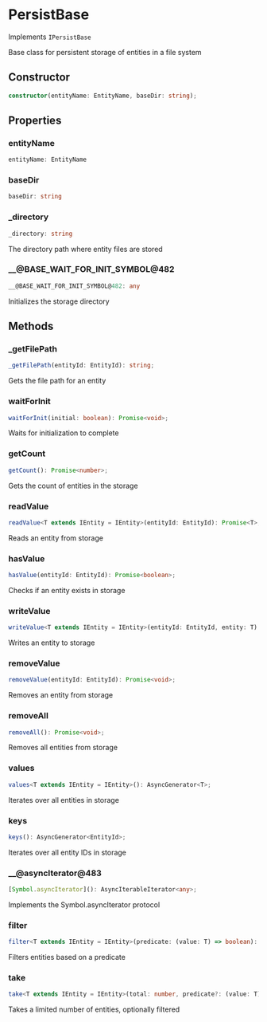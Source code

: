 # PersistBase

Implements `IPersistBase`

Base class for persistent storage of entities in a file system

## Constructor

```ts
constructor(entityName: EntityName, baseDir: string);
```

## Properties

### entityName

```ts
entityName: EntityName
```

### baseDir

```ts
baseDir: string
```

### _directory

```ts
_directory: string
```

The directory path where entity files are stored

### __@BASE_WAIT_FOR_INIT_SYMBOL@482

```ts
__@BASE_WAIT_FOR_INIT_SYMBOL@482: any
```

Initializes the storage directory

## Methods

### _getFilePath

```ts
_getFilePath(entityId: EntityId): string;
```

Gets the file path for an entity

### waitForInit

```ts
waitForInit(initial: boolean): Promise<void>;
```

Waits for initialization to complete

### getCount

```ts
getCount(): Promise<number>;
```

Gets the count of entities in the storage

### readValue

```ts
readValue<T extends IEntity = IEntity>(entityId: EntityId): Promise<T>;
```

Reads an entity from storage

### hasValue

```ts
hasValue(entityId: EntityId): Promise<boolean>;
```

Checks if an entity exists in storage

### writeValue

```ts
writeValue<T extends IEntity = IEntity>(entityId: EntityId, entity: T): Promise<void>;
```

Writes an entity to storage

### removeValue

```ts
removeValue(entityId: EntityId): Promise<void>;
```

Removes an entity from storage

### removeAll

```ts
removeAll(): Promise<void>;
```

Removes all entities from storage

### values

```ts
values<T extends IEntity = IEntity>(): AsyncGenerator<T>;
```

Iterates over all entities in storage

### keys

```ts
keys(): AsyncGenerator<EntityId>;
```

Iterates over all entity IDs in storage

### __@asyncIterator@483

```ts
[Symbol.asyncIterator](): AsyncIterableIterator<any>;
```

Implements the Symbol.asyncIterator protocol

### filter

```ts
filter<T extends IEntity = IEntity>(predicate: (value: T) => boolean): AsyncGenerator<T>;
```

Filters entities based on a predicate

### take

```ts
take<T extends IEntity = IEntity>(total: number, predicate?: (value: T) => boolean): AsyncGenerator<T>;
```

Takes a limited number of entities, optionally filtered
